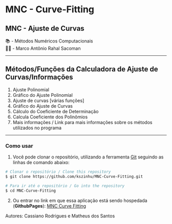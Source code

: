 # MNC - Curve-Fitting

## MNC - Ajuste de Curvas

📚 - Métodos Numéricos Computacionais  
👨‍🏫 - Marco Antônio Rahal Sacoman

---

## Métodos/Funções da Calculadora de Ajuste de Curvas/Informações

1. Ajuste Polinomial
2. Gráfico do Ajuste Polinomial 
3. Ajuste de curvas [várias funções]
4. Gráfico do Ajuste de Curvas
5. Cálculo do Coeficiente de Determinação
6. Calcula Coeficiente dos Polinômios
7. Mais informações / Link para mais informações sobre os métodos utilizados no programa

---

### Como usar

1. Você pode clonar o repositório, utilizando a ferramenta [Git](https://git-scm.com) seguindo as linhas de comando abaixo:
```bash
# Clonar o repositório / Clone this repository
$ git clone https://github.com/kszinhu/MNC-Curve-Fitting.git

# Para ir até o repositório / Go into the repository
$ cd MNC-Curve-Fitting
```

2. Ou entrar no link em que essa aplicação está sendo hospedada (**GithubPages**):
[MNC Curve Fitting](https://kszinhu.github.io/MNC-Curve-Fitting)

Autores: Cassiano Rodrigues e Matheus dos Santos
